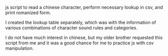 js script to read a chinese character, perform necessary lookup in csv, and print romanized form.

I created the lookup table separately, which was with the information of various combinations of character sound rules and categories.

I do not have much interest in chinese, but my older brother requested this script from me and it was a good chance for me to practice js with csv manipulation.